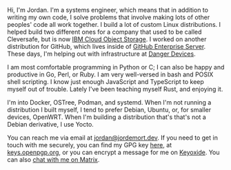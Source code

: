 Hi, I'm Jordan.
I'm a systems engineer, which means that in addition to writing my own code, I solve problems that involve making lots of other peoples' code all work together.
I build a lot of custom Linux distributions.
I helped build two different ones for a company that used to be called Cleversafe, but is now [IBM Cloud Object Storage](https://www.ibm.com/cloud/object-storage).
I worked on another distribution for GitHub, which lives inside of [GitHub Enterprise Server](https://docs.github.com/en/enterprise-server@3.5/admin/overview/about-github-enterprise-server).
These days, I'm helping out with infrastructure at [Danger Devices](https://dangerdevices.com/).

I am most comfortable programming in Python or C; I can also be happy and productive in Go, Perl, or Ruby.
I am very well-versed in bash and POSIX shell scripting.
I know just enough JavaScript and TypeScript to keep myself out of trouble.
Lately I've been teaching myself Rust, and enjoying it.

I'm into Docker, OSTree, Podman, and systemd.
When I'm not running a distribution I built myself, I tend to prefer Debian, Ubuntu, or, for smaller devices, OpenWRT.
When I'm building a distribution that's that's not a Debian derivative, I use Yocto.

You can reach me via email at [jordan@jordemort.dev](mailto:jordan@jordemort.dev).
If you need to get in touch with me securely, you can find my GPG key [here](/gpg.txt), at [keys.openpgp.org](https://keys.openpgp.org/search?q=jordan%40jordemort.dev), or you can encrypt a message for me on [Keyoxide](https://keyoxide.org/hkp/jordan%40jordemort.dev).
You can also [chat with me on Matrix](https://matrix.to/#/@jordan:shady.website).
